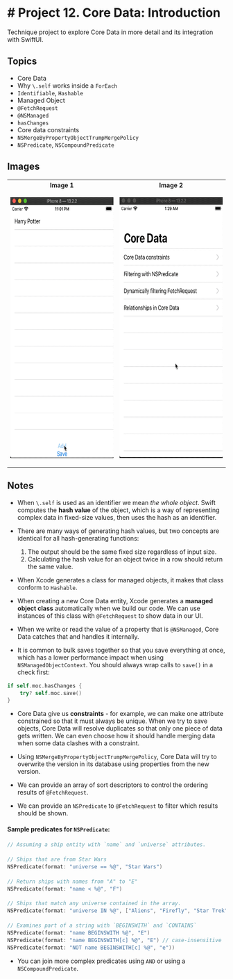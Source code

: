 
# # Project 12. Core Data: Introduction

Technique project to explore Core Data in more detail and its integration with SwiftUI.

## Topics

- Core Data
- Why `\.self` works inside a `ForEach`
- `Identifiable`, `Hashable`
- Managed Object
- `@FetchRequest`
- `@NSManaged`
- `hasChanges`
- Core data constraints
- `NSMergeByPropertyObjectTrumpMergePolicy`
- `NSPredicate`, `NSCompoundPredicate`

## Images

<table>
    <tr>
        <th>Image 1</th>
        <th>Image 2</th>
    </tr>
    <tr>
        <td><p align="center"><img src="img/run-example.gif" height="600px"></p></td>
        <td><p align="center"><img src="img/run-example-2.gif" height="600px"></p></td>
    </tr>
</table>

## Notes

- When `\.self` is used as an identifier we mean *the whole object*.  Swift computes the **hash value** of the object, which is a way of representing complex data in fixed-size values, then uses the hash as an identifier.

- There are many ways of generating hash values, but two concepts are identical for all hash-generating functions:
    1. The output should be the same fixed size regardless of input size.
    2. Calculating the hash value for an object twice in a row should return the same value.

- When Xcode generates a class for managed objects, it makes that class conform to `Hashable`. 

- When creating a new Core Data entity, Xcode generates a **managed object class** automatically when we build our code. We can use instances of this class with `@FetchRequest` to show data in our UI. 

- When we write or read the value of a property that is `@NSManaged`, Core Data catches that and handles it internally. 

- It is common to bulk saves together so that you save everything at once, which has a lower performance impact when using `NSManagedObjectContext`. You should always wrap calls to `save()` in a check first:

```swift
if self.moc.hasChanges {
    try? self.moc.save()
}
```

- Core Data give us **constraints** - for example, we can make one attribute constrained so that it must always be unique. When we try to save objects, Core Data will resolve duplicates so that only one piece of data gets written. We can even choose how it should handle merging data when some data clashes with a constraint.

- Using `NSMergeByPropertyObjectTrumpMergePolicy`, Core Data will try to overwrite the version in its database using properties from the new version. 

- We can provide an array of sort descriptors to control the ordering results of `@FetchRequest`.

- We can provide an `NSPredicate` to `@FetchRequest` to filter which results should be shown.

#### Sample predicates for `NSPredicate`:

```swift
// Assuming a ship entity with `name` and `universe` attributes.

// Ships that are from Star Wars
NSPredicate(format: "universe == %@", "Star Wars")

// Return ships with names from "A" to "E"
NSPredicate(format: "name < %@", "F")

// Ships that match any universe contained in the array.
NSPredicate(format: "universe IN %@", ["Aliens", "Firefly", "Star Trek"])

// Examines part of a string with `BEGINSWITH` and `CONTAINS`
NSPredicate(format: "name BEGINSWITH %@", "E")
NSPredicate(format: "name BEGINSWITH[c] %@", "E") // case-insensitive
NSPredicate(format: "NOT name BEGINSWITH[c] %@", "e"))
```

- You can join more complex predicates using `AND` or using a `NSCompoundPredicate`.


